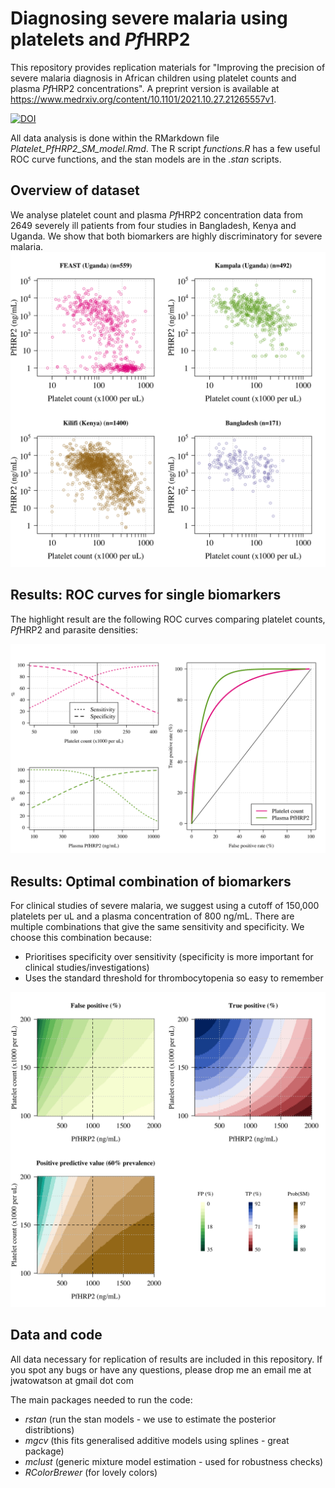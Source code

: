 # Diagnosing severe malaria using platelets and *Pf*HRP2
 
This repository provides replication materials for "Improving the precision of severe malaria diagnosis in African children using platelet counts and plasma *Pf*HRP2 concentrations". A preprint version is available at https://www.medrxiv.org/content/10.1101/2021.10.27.21265557v1.

[![DOI](https://zenodo.org/badge/412716066.svg)](https://zenodo.org/badge/latestdoi/412716066)


All data analysis is done within the RMarkdown file *Platelet_PfHRP2_SM_model.Rmd*. The R script *functions.R* has a few useful ROC curve functions, and the stan models are in the *.stan* scripts.

## Overview of dataset

We analyse platelet count and plasma *Pf*HRP2 concentration data from 2649 severely ill patients from four studies in Bangladesh, Kenya and Uganda.
We show that both biomarkers are highly discriminatory for severe malaria. 
![](Platelet_PfHRP2_SM_model_files/figure-html/platelet_hrp2_data-1.png)


## Results: ROC curves for single biomarkers

The highlight result are the following ROC curves comparing platelet counts, *Pf*HRP2 and parasite densities:

![](Platelet_PfHRP2_SM_model_files/figure-html/roc_curves_mod2-1.png)


## Results: Optimal combination of biomarkers

For clinical studies of severe malaria, we suggest using a cutoff of 150,000 platelets per uL and a plasma concentration of 800 ng/mL. There are multiple combinations that give the same sensitivity and specificity. We choose this combination because:

* Prioritises specificity over sensitivity (specificity is more important for clinical studies/investigations)
* Uses the standard threshold for thrombocytopenia so easy to remember

![](Platelet_PfHRP2_SM_model_files/figure-html/optimal_combination-1.png)


## Data and code

All data necessary for replication of results are included in this repository.
If you spot any bugs or have any questions, please drop me an email me at jwatowatson at gmail dot com

The main packages needed to run the code:

* *rstan* (run the stan models - we use to estimate the posterior distribtions)
* *mgcv* (this fits generalised additive models using splines - great package)
* *mclust* (generic mixture model estimation - used for robustness checks)
* *RColorBrewer* (for lovely colors)



